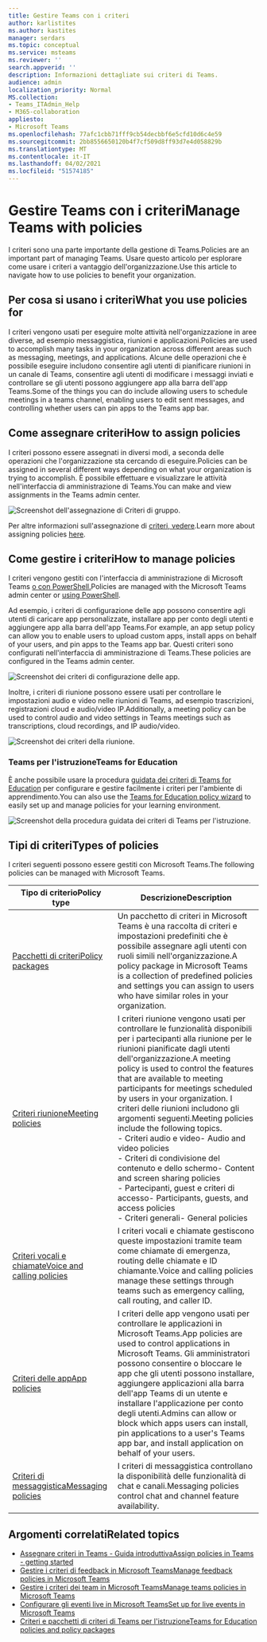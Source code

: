 ```yaml
---
title: Gestire Teams con i criteri
author: karlistites
ms.author: kastites
manager: serdars
ms.topic: conceptual
ms.service: msteams
ms.reviewer: ''
search.appverid: ''
description: Informazioni dettagliate sui criteri di Teams.
audience: admin
localization_priority: Normal
MS.collection:
- Teams_ITAdmin_Help
- M365-collaboration
appliesto:
- Microsoft Teams
ms.openlocfilehash: 77afc1cbb71fff9cb54decbbf6e5cfd10d6c4e59
ms.sourcegitcommit: 2bb8556650120b4f7cf509d8ff93d7e4d058829b
ms.translationtype: MT
ms.contentlocale: it-IT
ms.lasthandoff: 04/02/2021
ms.locfileid: "51574185"
---
```

# <a name="manage-teams-with-policies"></a><span data-ttu-id="ad526-103">Gestire Teams con i criteri</span><span class="sxs-lookup"><span data-stu-id="ad526-103">Manage Teams with policies</span></span>

<span data-ttu-id="ad526-104">I criteri sono una parte importante della gestione di Teams.</span><span class="sxs-lookup"><span data-stu-id="ad526-104">Policies are an important part of managing Teams.</span></span> <span data-ttu-id="ad526-105">Usare questo articolo per esplorare come usare i criteri a vantaggio dell'organizzazione.</span><span class="sxs-lookup"><span data-stu-id="ad526-105">Use this article to navigate how to use policies to benefit your organization.</span></span>

## <a name="what-you-use-policies-for"></a><span data-ttu-id="ad526-106">Per cosa si usano i criteri</span><span class="sxs-lookup"><span data-stu-id="ad526-106">What you use policies for</span></span>

<span data-ttu-id="ad526-107">I criteri vengono usati per eseguire molte attività nell'organizzazione in aree diverse, ad esempio messaggistica, riunioni e applicazioni.</span><span class="sxs-lookup"><span data-stu-id="ad526-107">Policies are used to accomplish many tasks in your organization across different areas such as messaging, meetings, and applications.</span></span> <span data-ttu-id="ad526-108">Alcune delle operazioni che è possibile eseguire includono consentire agli utenti di pianificare riunioni in un canale di Teams, consentire agli utenti di modificare i messaggi inviati e controllare se gli utenti possono aggiungere app alla barra dell'app Teams.</span><span class="sxs-lookup"><span data-stu-id="ad526-108">Some of the things you can do include allowing users to schedule meetings in a teams channel, enabling users to edit sent messages, and controlling whether users can pin apps to the Teams app bar.</span></span>

## <a name="how-to-assign-policies"></a><span data-ttu-id="ad526-109">Come assegnare criteri</span><span class="sxs-lookup"><span data-stu-id="ad526-109">How to assign policies</span></span>

<span data-ttu-id="ad526-110">I criteri possono essere assegnati in diversi modi, a seconda delle operazioni che l'organizzazione sta cercando di eseguire.</span><span class="sxs-lookup"><span data-stu-id="ad526-110">Policies can be assigned in several different ways depending on what your organization is trying to accomplish.</span></span> <span data-ttu-id="ad526-111">È possibile effettuare e visualizzare le attività nell'interfaccia di amministrazione di Teams.</span><span class="sxs-lookup"><span data-stu-id="ad526-111">You can make and view assignments in the Teams admin center.</span></span>

![Screenshot dell'assegnazione di Criteri di gruppo.](media/group-policy-assignment.png)

<span data-ttu-id="ad526-113">Per altre informazioni sull'assegnazione di [criteri, vedere](policy-assignment-overview.md).</span><span class="sxs-lookup"><span data-stu-id="ad526-113">Learn more about assigning policies [here](policy-assignment-overview.md).</span></span>

## <a name="how-to-manage-policies"></a><span data-ttu-id="ad526-114">Come gestire i criteri</span><span class="sxs-lookup"><span data-stu-id="ad526-114">How to manage policies</span></span>

<span data-ttu-id="ad526-115">I criteri vengono gestiti con l'interfaccia di amministrazione di Microsoft Teams [o con PowerShell.](./teams-powershell-managing-teams.md#manage-policies-via-powershell)</span><span class="sxs-lookup"><span data-stu-id="ad526-115">Policies are managed with the Microsoft Teams admin center or [using PowerShell](./teams-powershell-managing-teams.md#manage-policies-via-powershell).</span></span>

<span data-ttu-id="ad526-116">Ad esempio, i criteri di configurazione delle app possono consentire agli utenti di caricare app personalizzate, installare app per conto degli utenti e aggiungere app alla barra dell'app Teams.</span><span class="sxs-lookup"><span data-stu-id="ad526-116">For example, an app setup policy can allow you to enable users to upload custom apps, install apps on behalf of your users, and pin apps to the Teams app bar.</span></span> <span data-ttu-id="ad526-117">Questi criteri sono configurati nell'interfaccia di amministrazione di Teams.</span><span class="sxs-lookup"><span data-stu-id="ad526-117">These policies are configured in the Teams admin center.</span></span>

![Screenshot dei criteri di configurazione delle app.](media/app-setup-policy.png)

<span data-ttu-id="ad526-119">Inoltre, i criteri di riunione possono essere usati per controllare le impostazioni audio e video nelle riunioni di Teams, ad esempio trascrizioni, registrazioni cloud e audio/video IP.</span><span class="sxs-lookup"><span data-stu-id="ad526-119">Additionally, a meeting policy can be used to control audio and video settings in Teams meetings such as transcriptions, cloud recordings, and IP audio/video.</span></span>

![Screenshot dei criteri della riunione.](media/engineering-meeting-policy.png)

### <a name="teams-for-education"></a><span data-ttu-id="ad526-121">Teams per l'istruzione</span><span class="sxs-lookup"><span data-stu-id="ad526-121">Teams for Education</span></span>

<span data-ttu-id="ad526-122">È anche possibile usare la procedura [guidata dei criteri di Teams for Education](easy-policy-setup-edu.md) per configurare e gestire facilmente i criteri per l'ambiente di apprendimento.</span><span class="sxs-lookup"><span data-stu-id="ad526-122">You can also use the [Teams for Education policy wizard](easy-policy-setup-edu.md) to easily set up and manage policies for your learning environment.</span></span>

![Screenshot della procedura guidata dei criteri di Teams per l'istruzione.](media/easy-policy-setup-quick-setup.png)

## <a name="types-of-policies"></a><span data-ttu-id="ad526-124">Tipi di criteri</span><span class="sxs-lookup"><span data-stu-id="ad526-124">Types of policies</span></span>

<span data-ttu-id="ad526-125">I criteri seguenti possono essere gestiti con Microsoft Teams.</span><span class="sxs-lookup"><span data-stu-id="ad526-125">The following policies can be managed with Microsoft Teams.</span></span>

<span data-ttu-id="ad526-126">Tipo di criterio</span><span class="sxs-lookup"><span data-stu-id="ad526-126">Policy type</span></span> | <span data-ttu-id="ad526-127">Descrizione</span><span class="sxs-lookup"><span data-stu-id="ad526-127">Description</span></span>
------------|------------
[<span data-ttu-id="ad526-128">Pacchetti di criteri</span><span class="sxs-lookup"><span data-stu-id="ad526-128">Policy packages</span></span>](manage-policy-packages.md) | <span data-ttu-id="ad526-129">Un pacchetto di criteri in Microsoft Teams è una raccolta di criteri e impostazioni predefiniti che è possibile assegnare agli utenti con ruoli simili nell'organizzazione.</span><span class="sxs-lookup"><span data-stu-id="ad526-129">A policy package in Microsoft Teams is a collection of predefined policies and settings you can assign to users who have similar roles in your organization.</span></span>
[<span data-ttu-id="ad526-130">Criteri riunione</span><span class="sxs-lookup"><span data-stu-id="ad526-130">Meeting policies</span></span>](meeting-policies-in-teams.md) | <span data-ttu-id="ad526-131">I criteri riunione vengono usati per controllare le funzionalità disponibili per i partecipanti alla riunione per le riunioni pianificate dagli utenti dell'organizzazione.</span><span class="sxs-lookup"><span data-stu-id="ad526-131">A meeting policy is used to control the features that are available to meeting participants for meetings scheduled by users in your organization.</span></span> <span data-ttu-id="ad526-132">I criteri delle riunioni includono gli argomenti seguenti.</span><span class="sxs-lookup"><span data-stu-id="ad526-132">Meeting policies include the following topics.</span></span><br> <span data-ttu-id="ad526-133">- Criteri audio e video</span><span class="sxs-lookup"><span data-stu-id="ad526-133">- Audio and video policies</span></span><br> <span data-ttu-id="ad526-134">- Criteri di condivisione del contenuto e dello schermo</span><span class="sxs-lookup"><span data-stu-id="ad526-134">- Content and screen sharing policies</span></span><br> <span data-ttu-id="ad526-135">- Partecipanti, guest e criteri di accesso</span><span class="sxs-lookup"><span data-stu-id="ad526-135">- Participants, guests, and access policies</span></span><br> <span data-ttu-id="ad526-136">- Criteri generali</span><span class="sxs-lookup"><span data-stu-id="ad526-136">- General policies</span></span>
[<span data-ttu-id="ad526-137">Criteri vocali e chiamate</span><span class="sxs-lookup"><span data-stu-id="ad526-137">Voice and calling policies</span></span>](voice-and-calling-policies.md)| <span data-ttu-id="ad526-138">I criteri vocali e chiamate gestiscono queste impostazioni tramite team come chiamate di emergenza, routing delle chiamate e ID chiamante.</span><span class="sxs-lookup"><span data-stu-id="ad526-138">Voice and calling policies manage these settings through teams such as emergency calling, call routing, and caller ID.</span></span>
[<span data-ttu-id="ad526-139">Criteri delle app</span><span class="sxs-lookup"><span data-stu-id="ad526-139">App policies</span></span>](app-policies.md)| <span data-ttu-id="ad526-140">I criteri delle app vengono usati per controllare le applicazioni in Microsoft Teams.</span><span class="sxs-lookup"><span data-stu-id="ad526-140">App policies are used to control applications in Microsoft Teams.</span></span> <span data-ttu-id="ad526-141">Gli amministratori possono consentire o bloccare le app che gli utenti possono installare, aggiungere applicazioni alla barra dell'app Teams di un utente e installare l'applicazione per conto degli utenti.</span><span class="sxs-lookup"><span data-stu-id="ad526-141">Admins can allow or block which apps users can install, pin applications to a user's Teams app bar, and install application on behalf of your users.</span></span>
[<span data-ttu-id="ad526-142">Criteri di messaggistica</span><span class="sxs-lookup"><span data-stu-id="ad526-142">Messaging policies</span></span>](messaging-policies-in-teams.md)| <span data-ttu-id="ad526-143">I criteri di messaggistica controllano la disponibilità delle funzionalità di chat e canali.</span><span class="sxs-lookup"><span data-stu-id="ad526-143">Messaging policies control chat and channel feature availability.</span></span>

## <a name="related-topics"></a><span data-ttu-id="ad526-144">Argomenti correlati</span><span class="sxs-lookup"><span data-stu-id="ad526-144">Related topics</span></span>

* [<span data-ttu-id="ad526-145">Assegnare criteri in Teams - Guida introduttiva</span><span class="sxs-lookup"><span data-stu-id="ad526-145">Assign policies in Teams - getting started</span></span>](policy-assignment-overview.md)
* [<span data-ttu-id="ad526-146">Gestire i criteri di feedback in Microsoft Teams</span><span class="sxs-lookup"><span data-stu-id="ad526-146">Manage feedback policies in Microsoft Teams</span></span>](manage-feedback-policies-in-teams.md)
* [<span data-ttu-id="ad526-147">Gestire i criteri dei team in Microsoft Teams</span><span class="sxs-lookup"><span data-stu-id="ad526-147">Manage teams policies in Microsoft Teams</span></span>](teams-policies.md)
* [<span data-ttu-id="ad526-148">Configurare gli eventi live in Microsoft Teams</span><span class="sxs-lookup"><span data-stu-id="ad526-148">Set up for live events in Microsoft Teams</span></span>](teams-live-events/set-up-for-teams-live-events.md)
* [<span data-ttu-id="ad526-149">Criteri e pacchetti di criteri di Teams per l'istruzione</span><span class="sxs-lookup"><span data-stu-id="ad526-149">Teams for Education policies and policy packages</span></span>](policy-packages-edu.md)